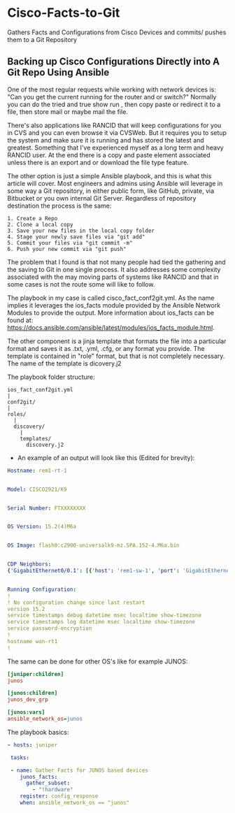 # Cisco-Facts-to-Git
Gathers Facts and Configurations from Cisco Devices and commits/ pushes them to a Git Repository

## Backing up Cisco Configurations Directly into A Git Repo Using Ansible

One of the most regular requests while working with network devices is: "Can you get the current running for the router and or switch?" Normally you can do the tried and true show run , then copy paste or redirect it to a file, then store mail or maybe mail the file.

There's also applications like RANCID that will keep configurations for you in CVS and you can even browse it via CVSWeb. But it requires you to setup the system and make sure it is running and has stored the latest and greatest. Something that I've experienced myself as a long term and heavy RANCID user. At the end there is a copy and paste element associated unless there is an export and or download the file type feature.

The other option is just a simple Ansible playbook, and this is what this article will cover. Most engineers and admins using Ansible will leverage in some way a Git repository, in either public form, like GitHub, private, via Bitbucket or you own internal Git Server. Regardless of repository destination the process is the same:

    1. Create a Repo
    2. Clone a local copy
    3. Save your new files in the local copy folder
    4. Stage your newly save files via "git add"
    5. Commit your files via "git commit -m"
    6. Push your new commit via "git push"

The problem that I found is that not many people had tied the gathering and the saving to Git in one single process. It also addresses some complexity associated with the may moving parts of systems like RANCID and that in some cases is not the route some will like to follow.

The playbook in my case is called cisco_fact_conf2git.yml. As the name implies it leverages the ios_facts module provided by the Ansible Network Modules to provide the output. More information about ios_facts can be found at: https://docs.ansible.com/ansible/latest/modules/ios_facts_module.html.

The other component is a jinja template that formats the file into a particular format and saves it as .txt, .yml, .cfg, or any format you provide. The template is contained in "role" format, but that is not completely necessary. The name of the template is dicovery.j2

The playbook folder structure:

```
ios_fact_conf2git.yml
|
conf2git/
|
roles/
  |
  discovery/
    |
    templates/
      discovery.j2
```

- An example of an output will look like this (Edited for brevity):

```yml
Hostname: rem1-rt-1


Model: CISCO2921/K9


Serial Number: FTXXXXXXXX


OS Version: 15.2(4)M6a


OS Image: flash0:c2900-universalk9-mz.SPA.152-4.M6a.bin


CDP Neighbors:
{'GigabitEthernet0/0.1': [{'host': 'rem1-sw-1', 'port': 'GigabitEthernet1/0/1'}]}


Running Configuration:
!
! No configuration change since last restart
version 15.2
service timestamps debug datetime msec localtime show-timezone
service timestamps log datetime msec localtime show-timezone
service password-encryption
!
hostname wan-rt1
!
```

The same can be done for other OS's like for example JUNOS:

```ini
[juniper:children]
junos

[junos:children]
junos_dev_grp

[junos:vars]
ansible_network_os=junos
```

The playbook basics:

```yml
- hosts: juniper

 tasks:

 - name: Gather Facts for JUNOS based devices
    junos_facts:
      gather_subset:
        - "!hardware"
    register: config_response
    when: ansible_network_os == "junos"
```